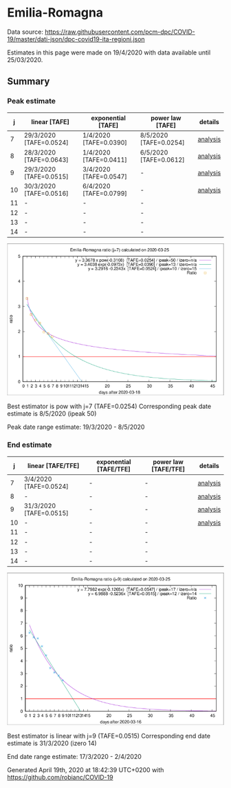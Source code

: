 # Emilia-Romagna


Data source: https://raw.githubusercontent.com/pcm-dpc/COVID-19/master/dati-json/dpc-covid19-ita-regioni.json

Estimates in this page were made on 19/4/2020 with data available until 25/03/2020.


## Summary 

### Peak estimate 
|j|linear [TAFE]|exponential [TAFE]|power law [TAFE]|details|
|---|----|-----------|---------|-------|
|7|29/3/2020 [TAFE=0.0524]|1/4/2020 [TAFE=0.0390]|8/5/2020 [TAFE=0.0254]|[analysis](COVID-19_emilia-romagna_j7_2020-03-25.md)|
|8|28/3/2020 [TAFE=0.0643]|1/4/2020 [TAFE=0.0411]|6/5/2020 [TAFE=0.0612]|[analysis](COVID-19_emilia-romagna_j8_2020-03-25.md)|
|9|29/3/2020 [TAFE=0.0515]|3/4/2020 [TAFE=0.0547]|-|[analysis](COVID-19_emilia-romagna_j9_2020-03-25.md)|
|10|30/3/2020 [TAFE=0.0516]|6/4/2020 [TAFE=0.0799]|-|[analysis](COVID-19_emilia-romagna_j10_2020-03-25.md)|
|11|-|-|-||
|12|-|-|-||
|13|-|-|-||
|14|-|-|-||

![best peak estimate](COVID-19_emilia-romagna_j7_2020-03-25.png)

Best estimator is pow with j=7 (TAFE=0.0254)
Corresponding peak date estimate is 8/5/2020 (ipeak 50)


Peak date range estimate: 19/3/2020 - 8/5/2020

### End estimate 
|j|linear [TAFE/TFE]|exponential [TAFE/TFE]|power law [TAFE/TFE]|details|
|---|----|-----------|---------|-------|
|7|3/4/2020 [TAFE=0.0524]|-|-|[analysis](COVID-19_emilia-romagna_j7_2020-03-25.md)|
|8|-|-|-|[analysis](COVID-19_emilia-romagna_j8_2020-03-25.md)|
|9|31/3/2020 [TAFE=0.0515]|-|-|[analysis](COVID-19_emilia-romagna_j9_2020-03-25.md)|
|10|-|-|-|[analysis](COVID-19_emilia-romagna_j10_2020-03-25.md)|
|11|-|-|-||
|12|-|-|-||
|13|-|-|-||
|14|-|-|-||

![best zero estimate](COVID-19_emilia-romagna_j9_2020-03-25.png)

Best estimator is linear with j=9 (TAFE=0.0515)
Corresponding end date estimate is 31/3/2020 (izero 14)


End date range estimate: 17/3/2020 - 2/4/2020

Generated April 19th, 2020 at 18:42:39 UTC+0200 with https://github.com/robianc/COVID-19

